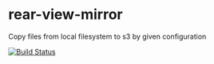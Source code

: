 rear-view-mirror
================

Copy files from local filesystem to s3 by given configuration

[![Build Status](https://travis-ci.org/lecturio/rear-view-mirror.svg?branch=master)](https://travis-ci.org/lecturio/rear-view-mirror)
